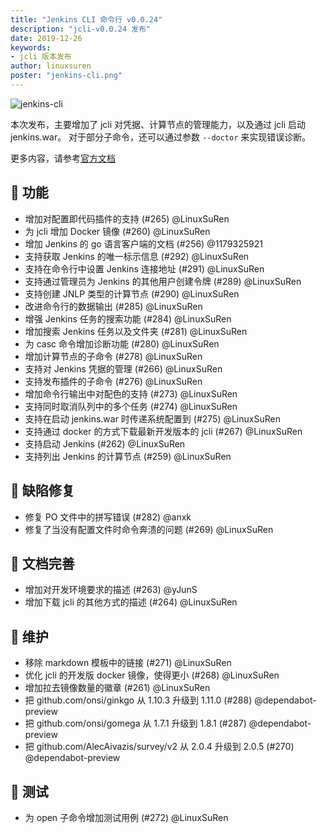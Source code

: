 ```yaml
---
title: "Jenkins CLI 命令行 v0.0.24"
description: "jcli-v0.0.24 发布"
date: 2019-12-26
keywords:
- jcli 版本发布
author: linuxsuren
poster: "jenkins-cli.png"
---
```


![jenkins-cli](jenkins-cli.png)

本次发布，主要增加了 jcli 对凭据、计算节点的管理能力，以及通过 jcli 启动 jenkins.war。
对于部分子命令，还可以通过参数 `--doctor` 来实现错误诊断。

更多内容，请参考[官方文档](http://jcli.jenkins-zh.cn/zh/)

## 🚀 功能

* 增加对配置即代码插件的支持 (#265) @LinuxSuRen
* 为 jcli 增加 Docker 镜像 (#260) @LinuxSuRen
* 增加 Jenkins 的 go 语言客户端的文档 (#256) @1179325921
* 支持获取 Jenkins 的唯一标示信息 (#292) @LinuxSuRen
* 支持在命令行中设置 Jenkins 连接地址 (#291) @LinuxSuRen
* 支持通过管理员为 Jenkins 的其他用户创建令牌 (#289) @LinuxSuRen
* 支持创建 JNLP 类型的计算节点 (#290) @LinuxSuRen
* 改进命令行的数据输出 (#285) @LinuxSuRen
* 增强 Jenkins 任务的搜索功能 (#284) @LinuxSuRen
* 增加搜索 Jenkins 任务以及文件夹 (#281) @LinuxSuRen
* 为 casc 命令增加诊断功能 (#280) @LinuxSuRen
* 增加计算节点的子命令 (#278) @LinuxSuRen
* 支持对 Jenkins 凭据的管理 (#266) @LinuxSuRen
* 支持发布插件的子命令 (#276) @LinuxSuRen
* 增加命令行输出中对配色的支持 (#273) @LinuxSuRen
* 支持同时取消队列中的多个任务 (#274) @LinuxSuRen
* 支持在启动 jenkins.war 时传递系统配置到 (#275) @LinuxSuRen
* 支持通过 docker 的方式下载最新开发版本的 jcli (#267) @LinuxSuRen
* 支持启动 Jenkins (#262) @LinuxSuRen
* 支持列出 Jenkins 的计算节点 (#259) @LinuxSuRen

## 🐛 缺陷修复

* 修复 PO 文件中的拼写错误 (#282) @anxk
* 修复了当没有配置文件时命令奔溃的问题 (#269) @LinuxSuRen

## 📝 文档完善

* 增加对开发环境要求的描述 (#263) @yJunS
* 增加下载 jcli 的其他方式的描述 (#264) @LinuxSuRen

## 👻 维护

* 移除 markdown 模板中的链接 (#271) @LinuxSuRen
* 优化 jcli 的开发版 docker 镜像，使得更小 (#268) @LinuxSuRen
* 增加拉去镜像数量的徽章 (#261) @LinuxSuRen
* 把 github.com/onsi/ginkgo 从 1.10.3 升级到 1.11.0 (#288) @dependabot-preview
* 把 github.com/onsi/gomega 从 1.7.1 升级到 1.8.1 (#287) @dependabot-preview
* 把 github.com/AlecAivazis/survey/v2 从 2.0.4 升级到 2.0.5 (#270) @dependabot-preview

## 🚦 测试

* 为 open 子命令增加测试用例 (#272) @LinuxSuRen
